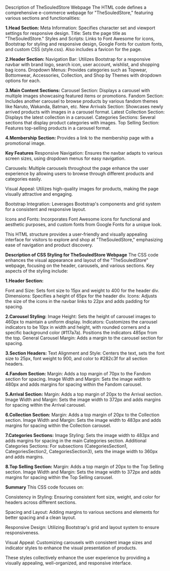 Description of TheSouledStore Webpage
The HTML code defines a comprehensive e-commerce webpage for "TheSouledStore," featuring various sections and functionalities:

**1.Head Section:**
Meta Information: Specifies character set and viewport settings for responsive design.
Title: Sets the page title as "TheSouledStore."
Styles and Scripts: Links to Font Awesome for icons, Bootstrap for styling and responsive design, Google Fonts for custom fonts, and custom CSS (style.css). Also includes a favicon for the page.

**2.Header Section:**
Navigation Bar: Utilizes Bootstrap for a responsive navbar with brand logo, search icon, user account, wishlist, and shopping bag icons.
Dropdown Menus: Provides categories such as Topwear, Bottomwear, Accessories, Collection, and Shop by Themes with dropdown options for each.

**3.Main Content Sections:**
Carousel Section: Displays a carousel with multiple images showcasing featured items or promotions.
Fandom Section: Includes another carousel to browse products by various fandom themes like Naruto, Wakanda, Batman, etc.
New Arrivals Section: Showcases newly arrived products with images in a carousel format.
Latest Collection Section: Displays the latest collection in a carousel.
Categories Sections: Several sections that display product categories with images.
Top Selling Section: Features top-selling products in a carousel format.

**4.Membership Section:**
Provides a link to the membership page with a promotional image.

**Key Features**
Responsive Navigation: Ensures the navbar adapts to various screen sizes, using dropdown menus for easy navigation.

Carousels: Multiple carousels throughout the page enhance the user experience by allowing users to browse through different products and categories easily.

Visual Appeal: Utilizes high-quality images for products, making the page visually attractive and engaging.

Bootstrap Integration: Leverages Bootstrap's components and grid system for a consistent and responsive layout.

Icons and Fonts: Incorporates Font Awesome icons for functional and aesthetic purposes, and custom fonts from Google Fonts for a unique look.

This HTML structure provides a user-friendly and visually appealing interface for visitors to explore and shop at "TheSouledStore," emphasizing ease of navigation and product discovery.

**Description of CSS Styling for TheSouledStore Webpage**
The CSS code enhances the visual appearance and layout of the "TheSouledStore" webpage, focusing on the header, carousels, and various sections. Key aspects of the styling include:

**1.Header Section:**

Font and Size: Sets font size to 15px and weight to 400 for the header div.
Dimensions: Specifies a height of 65px for the header div.
Icons: Adjusts the size of the icons in the navbar links to 22px and adds padding for spacing.

**2.Carousel Styling:**
Image Height: Sets the height of carousel images to 460px to maintain a uniform display.
Indicators: Customizes the carousel indicators to be 10px in width and height, with rounded corners and a specific background color (#117a7a). Positions the indicators 485px from the top.
General Carousel Margin: Adds a margin to the carousel section for spacing.

**3.Section Headers:**
Text Alignment and Style: Centers the text, sets the font size to 25px, font weight to 900, and color to #282c3f for all section headers.

**4.Fandom Section:**
Margin: Adds a top margin of 70px to the Fandom section for spacing.
Image Width and Margin: Sets the image width to 480px and adds margins for spacing within the Fandom carousel.

**5.Arrival Section:**
Margin: Adds a top margin of 20px to the Arrival section.
Image Width and Margin: Sets the image width to 372px and adds margins for spacing within the Arrival carousel.

**6.Collection Section:**
Margin: Adds a top margin of 20px to the Collection section.
Image Width and Margin: Sets the image width to 483px and adds margins for spacing within the Collection carousel.

**7.Categories Sections:**
Image Styling: Sets the image width to 483px and adds margins for spacing in the main Categories section.
Additional Categories Sections: For subsections (CategoriesSection1, CategoriesSection2, CategoriesSection3), sets the image width to 360px and adds margins.

**8.Top Selling Section:**
Margin: Adds a top margin of 20px to the Top Selling section.
Image Width and Margin: Sets the image width to 372px and adds margins for spacing within the Top Selling carousel.

**Summary**
This CSS code focuses on:

Consistency in Styling: Ensuring consistent font size, weight, and color for headers across different sections.

Spacing and Layout: Adding margins to various sections and elements for better spacing and a clean layout.

Responsive Design: Utilizing Bootstrap's grid and layout system to ensure responsiveness.

Visual Appeal: Customizing carousels with consistent image sizes and indicator styles to enhance the visual presentation of products.

These styles collectively enhance the user experience by providing a visually appealing, well-organized, and responsive interface.
